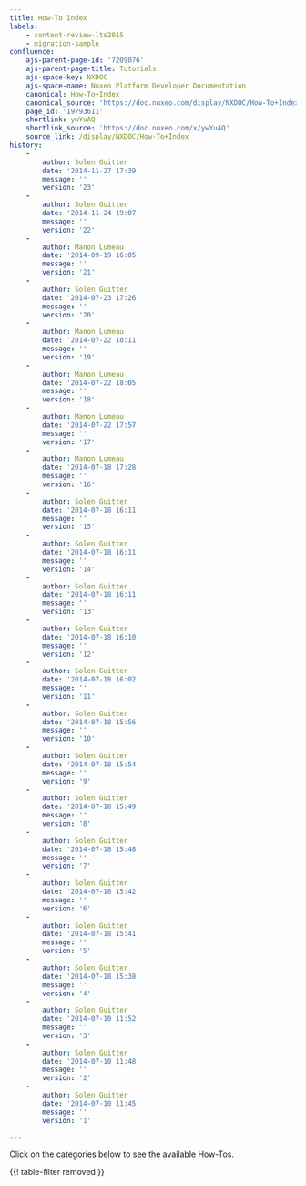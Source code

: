 ```yaml
---
title: How-To Index
labels:
    - content-review-lts2015
    - migration-sample
confluence:
    ajs-parent-page-id: '7209076'
    ajs-parent-page-title: Tutorials
    ajs-space-key: NXDOC
    ajs-space-name: Nuxeo Platform Developer Documentation
    canonical: How-To+Index
    canonical_source: 'https://doc.nuxeo.com/display/NXDOC/How-To+Index'
    page_id: '19793611'
    shortlink: ywYuAQ
    shortlink_source: 'https://doc.nuxeo.com/x/ywYuAQ'
    source_link: /display/NXDOC/How-To+Index
history:
    - 
        author: Solen Guitter
        date: '2014-11-27 17:39'
        message: ''
        version: '23'
    - 
        author: Solen Guitter
        date: '2014-11-24 19:07'
        message: ''
        version: '22'
    - 
        author: Manon Lumeau
        date: '2014-09-19 16:05'
        message: ''
        version: '21'
    - 
        author: Solen Guitter
        date: '2014-07-23 17:26'
        message: ''
        version: '20'
    - 
        author: Manon Lumeau
        date: '2014-07-22 18:11'
        message: ''
        version: '19'
    - 
        author: Manon Lumeau
        date: '2014-07-22 18:05'
        message: ''
        version: '18'
    - 
        author: Manon Lumeau
        date: '2014-07-22 17:57'
        message: ''
        version: '17'
    - 
        author: Manon Lumeau
        date: '2014-07-18 17:28'
        message: ''
        version: '16'
    - 
        author: Solen Guitter
        date: '2014-07-18 16:11'
        message: ''
        version: '15'
    - 
        author: Solen Guitter
        date: '2014-07-18 16:11'
        message: ''
        version: '14'
    - 
        author: Solen Guitter
        date: '2014-07-18 16:11'
        message: ''
        version: '13'
    - 
        author: Solen Guitter
        date: '2014-07-18 16:10'
        message: ''
        version: '12'
    - 
        author: Solen Guitter
        date: '2014-07-18 16:02'
        message: ''
        version: '11'
    - 
        author: Solen Guitter
        date: '2014-07-18 15:56'
        message: ''
        version: '10'
    - 
        author: Solen Guitter
        date: '2014-07-18 15:54'
        message: ''
        version: '9'
    - 
        author: Solen Guitter
        date: '2014-07-18 15:49'
        message: ''
        version: '8'
    - 
        author: Solen Guitter
        date: '2014-07-18 15:48'
        message: ''
        version: '7'
    - 
        author: Solen Guitter
        date: '2014-07-18 15:42'
        message: ''
        version: '6'
    - 
        author: Solen Guitter
        date: '2014-07-18 15:41'
        message: ''
        version: '5'
    - 
        author: Solen Guitter
        date: '2014-07-18 15:38'
        message: ''
        version: '4'
    - 
        author: Solen Guitter
        date: '2014-07-10 11:52'
        message: ''
        version: '3'
    - 
        author: Solen Guitter
        date: '2014-07-10 11:48'
        message: ''
        version: '2'
    - 
        author: Solen Guitter
        date: '2014-07-10 11:45'
        message: ''
        version: '1'

---
```

Click on the categories below to see the available How-Tos.

{{! table-filter removed }}